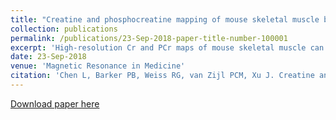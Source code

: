 ```yaml
---
title: "Creatine and phosphocreatine mapping of mouse skeletal muscle by a polynomial and Lorentzian line-shape fitting CEST method"
collection: publications
permalink: /publications/23-Sep-2018-paper-title-number-100001
excerpt: 'High-resolution Cr and PCr maps of mouse skeletal muscle can be obtained using a polynomial and Lorentzian line-shape fitting (PLOF) CEST method.'
date: 23-Sep-2018
venue: 'Magnetic Resonance in Medicine'
citation: 'Chen L, Barker PB, Weiss RG, van Zijl PCM, Xu J. Creatine and phosphocreatine mapping of mouse skeletal muscle by a polynomial and Lorentzian line-shape fitting CEST method. Magn Reson Med 2019;81(1):69-78.'
---
```


<a href='https://doi.org/10.1002/mrm.27514'>Download paper here</a>

